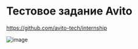 # Тестовое задание Avito
https://github.com/avito-tech/internship

![image](https://user-images.githubusercontent.com/67903165/147382198-6b32ac65-4e3f-4e57-a39b-a4cca0afa43c.png)
